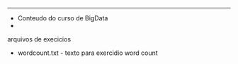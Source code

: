 ************************
* Conteudo do curso de BigData
*
arquivos de execicios
  - wordcount.txt - texto para exercidio word count
